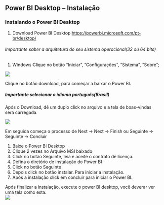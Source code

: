 ## Power BI Desktop – Instalação
### Instalando o Power BI Desktop

1. Download Power BI Desktop
https://powerbi.microsoft.com/pt-br/desktop/
###### Importante saber a arquitetura do seu sistema operacional(32 ou 64 bits) 
1. Windows
Clique no botão “Iniciar”, “Configurações”, “Sistema”, “Sobre”;

 <img src="https://sp-ao.shortpixel.ai/client/to_auto,q_glossy,ret_img,w_300/https://www.cetax.com.br/blog/wp-content/uploads/2018/09/instalacao_power_bi_desktop_1-300x185.png" />

 Clique no botão download, para começar a baixar o Power BI.
##### Importante selecionar o idioma português(Brasil)

Após o Download, dê um duplo click no arquivo e a tela de boas-vindas será carregada.

<img src="https://sp-ao.shortpixel.ai/client/to_auto,q_glossy,ret_img,w_300,h_238/https://www.cetax.com.br/blog/wp-content/uploads/2018/09/instalacao_power_bi_desktop_2.png-300x238.jpg" />


Em seguida começa o processo de Next -> Next -> Finish ou Seguinte -> Seguinte -> Concluir

1. Baixe o Power BI Desktop
2. Clique 2 vezes no Arquivo MSI baixado
3. Click no botão Seguinte, leia e aceite o contrato de licença.
4. Defina o diretório de instalação do Power BI
5. Click no botão Seguinte
6. Depois click no botão instalar. Para iniciar a instalação.
7. Após a instalação click em concluir para iniciar o Power BI.

Após finalizar a instalação, execute o power BI desktop, você deverar ver uma tela como esta.<br />
<img src="https://sp-ao.shortpixel.ai/client/to_auto,q_glossy,ret_img,w_300,h_161/https://www.cetax.com.br/blog/wp-content/uploads/2018/09/instalacao_power_bi_desktop_5-300x161.png" />

